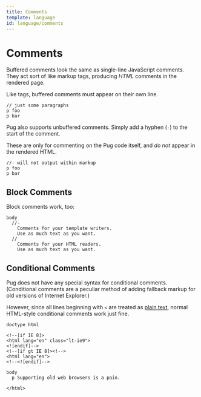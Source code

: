 ```yaml
---
title: Comments
template: language
id: language/comments
---
```


# Comments

Buffered comments look the same as single-line JavaScript comments. They act sort of like markup tags, producing *HTML* comments in the rendered page. 

Like tags, buffered comments must appear on their own line.

```pug-preview
// just some paragraphs
p foo
p bar
```

Pug also supports unbuffered comments. Simply add a hyphen (`-`) to the start of the comment. 

These are only for commenting on the Pug code itself, and *do not* appear in the rendered HTML.

```pug-preview
//- will not output within markup
p foo
p bar
```

## Block Comments

Block comments work, too:

```pug-preview
body
  //-
    Comments for your template writers.
    Use as much text as you want.
  //
    Comments for your HTML readers.
    Use as much text as you want.
```

## Conditional Comments

Pug does not have any special syntax for conditional comments. (Conditional comments are a peculiar method of adding fallback markup for old versions of Internet Explorer.) 

However, since all lines beginning with `<` are treated as [plain text](plain-text.html), normal HTML-style conditional comments work just fine.

```pug-preview
doctype html

<!--[if IE 8]>
<html lang="en" class="lt-ie9">
<![endif]-->
<!--[if gt IE 8]><!-->
<html lang="en">
<!--<![endif]-->

body
  p Supporting old web browsers is a pain.

</html>
```
